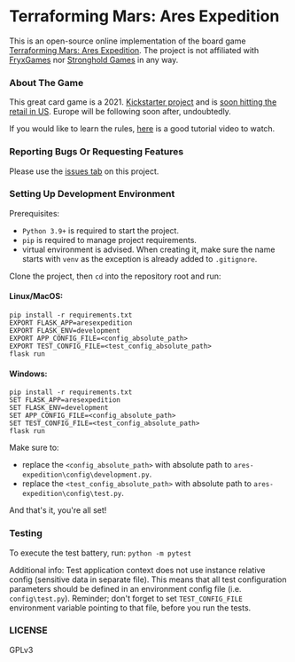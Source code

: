 # Terraforming Mars: Ares Expedition

This is an open-source online implementation of the board game [Terraforming Mars: Ares Expedition](https://boardgamegeek.com/boardgame/328871/terraforming-mars-ares-expedition). 
The project is not affiliated with [FryxGames](https://boardgamegeek.com/boardgamepublisher/18575/fryxgames) nor [Stronghold Games](https://boardgamegeek.com/boardgamepublisher/11652/stronghold-games) in any way.

### About The Game

This great card game is a 2021. [Kickstarter project](https://www.kickstarter.com/projects/strongholdgames/ares-expedition-the-terraforming-mars-card-game)
and is [soon hitting the retail in US](https://www.kickstarter.com/projects/strongholdgames/ares-expedition-the-terraforming-mars-card-game/posts/3224358).
Europe will be following soon after, undoubtedly.

If you would like to learn the rules, [here](https://youtu.be/Nbrkfu_bVBM) is a good tutorial video to watch.

### Reporting Bugs Or Requesting Features
Please use the [issues tab](https://github.com/sebwieser/ares-expedition/issues/new) on this project.

### Setting Up Development Environment
Prerequisites:
* `Python 3.9+` is required to start the project.
* `pip` is required to manage project requirements.
* virtual environment is advised. When creating it, make sure the name starts with `venv` as the exception is already added to `.gitignore`. 

Clone the project, then `cd` into the repository root and run:
#### Linux/MacOS:
    pip install -r requirements.txt
    EXPORT FLASK_APP=aresexpedition
    EXPORT FLASK_ENV=development
    EXPORT APP_CONFIG_FILE=<config_absolute_path>
    EXPORT TEST_CONFIG_FILE=<test_config_absolute_path>
    flask run

#### Windows:
    pip install -r requirements.txt
    SET FLASK_APP=aresexpedition
    SET FLASK_ENV=development
    SET APP_CONFIG_FILE=<config_absolute_path>
    SET TEST_CONFIG_FILE=<test_config_absolute_path>
    flask run

Make sure to:
* replace the `<config_absolute_path>` with absolute path to `ares-expedition\config\development.py`.
* replace the `<test_config_absolute_path>` with absolute path to `ares-expedition\config\test.py`.

And that's it, you're all set!

### Testing
To execute the test battery, run: `python -m pytest`

Additional info:
Test application context does not use instance relative config (sensitive data in separate file).
This means that all test configuration parameters should be defined in an environment config file (i.e. `config\test.py`).
Reminder; don't forget to set `TEST_CONFIG_FILE` environment variable pointing to that file, before you run the tests.

### LICENSE
GPLv3